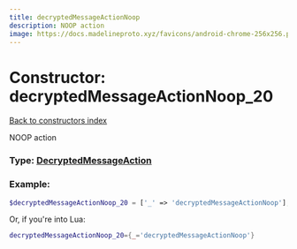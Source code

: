 ```yaml
---
title: decryptedMessageActionNoop
description: NOOP action
image: https://docs.madelineproto.xyz/favicons/android-chrome-256x256.png
---
```

# Constructor: decryptedMessageActionNoop\_20  
[Back to constructors index](index.md)



NOOP action




### Type: [DecryptedMessageAction](../types/DecryptedMessageAction.md)


### Example:

```php
$decryptedMessageActionNoop_20 = ['_' => 'decryptedMessageActionNoop'];
```  


Or, if you're into Lua:

```lua
decryptedMessageActionNoop_20={_='decryptedMessageActionNoop'}

```


